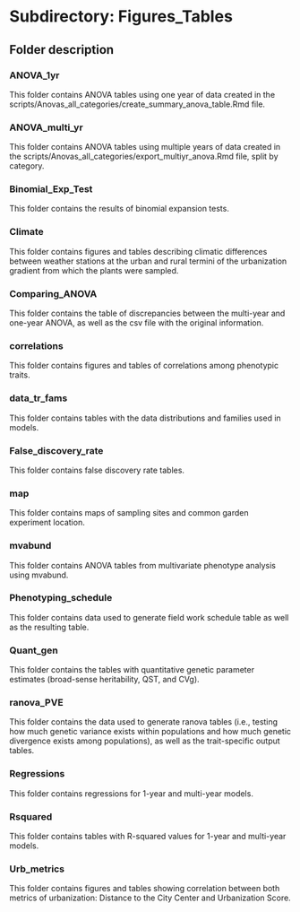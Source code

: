 # Subdirectory: Figures_Tables

## Folder description

### ANOVA_1yr

This folder contains ANOVA tables using one year of data created in the scripts/Anovas_all_categories/create_summary_anova_table.Rmd file.

### ANOVA_multi_yr

This folder contains ANOVA tables using multiple years of data created in the scripts/Anovas_all_categories/export_multiyr_anova.Rmd file, split by category.

### Binomial_Exp_Test

This folder contains the results of binomial expansion tests.

### Climate

This folder contains figures and tables describing climatic differences between weather stations at the urban and rural termini of the urbanization gradient from which the plants were sampled.

### Comparing_ANOVA

This folder contains the table of discrepancies between the multi-year and one-year ANOVA, as well as the csv file with the original information.

### correlations

This folder contains figures and tables of correlations among phenotypic traits.

### data_tr_fams

This folder contains tables with the data distributions and families used in models.

### False_discovery_rate

This folder contains false discovery rate tables.

### map

This folder contains maps of sampling sites and common garden experiment location.

### mvabund

This folder contains ANOVA tables from multivariate phenotype analysis using mvabund.

### Phenotyping_schedule

This folder contains data used to generate field work schedule table as well as the resulting table.

### Quant_gen

This folder contains the tables with quantitative genetic parameter estimates (broad-sense heritability, QST, and CVg).

### ranova_PVE

This folder contains the data used to generate ranova tables (i.e., testing how much genetic variance exists within populations and how much genetic divergence exists among populations), as well as the trait-specific output tables.

### Regressions

This folder contains regressions for 1-year and multi-year models.

### Rsquared

This folder contains tables with R-squared values for 1-year and multi-year models.

### Urb_metrics

This folder contains figures and tables showing correlation between both metrics of urbanization: Distance to the City Center and Urbanization Score.